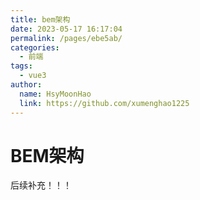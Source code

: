 ```yaml
---
title: bem架构
date: 2023-05-17 16:17:04
permalink: /pages/ebe5ab/
categories:
  - 前端
tags:
  - vue3
author: 
  name: HsyMoonHao
  link: https://github.com/xumenghao1225
---
```


# BEM架构

后续补充！！！
